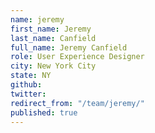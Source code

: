 ```yaml
---
name: jeremy
first_name: Jeremy
last_name: Canfield
full_name: Jeremy Canfield
role: User Experience Designer
city: New York City
state: NY
github: 
twitter: 
redirect_from: "/team/jeremy/"
published: true
---
```


